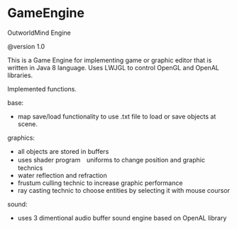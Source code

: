 # GameEngine
OutworldMind Engine

@version 1.0

This is a Game Engine for implementing game or graphic editor that is written in Java 8 language. 
Uses LWJGL to control OpenGL and OpenAL libraries. 

Implemented functions.

base:
- map save/load functionality to use .txt file to load or save objects at scene.

graphics:
- all objects are stored in buffers
- uses shader program　uniforms to change position and graphic technics
- water reflection and refraction
- frustum culling technic to increase graphic performance
- ray casting technic to choose entities by selecting it with mouse coursor

sound:
- uses 3 dimentional audio buffer sound engine based on OpenAL library
